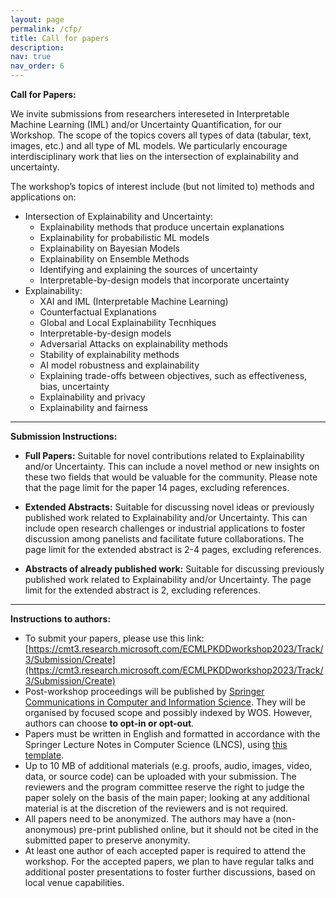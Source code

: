 ```yaml
---
layout: page
permalink: /cfp/
title: Call for papers
description: 
nav: true
nav_order: 6
---
```


**Call for Papers:**

We invite submissions from researchers intereseted in Interpretable Machine Learning (IML) and/or Uncertainty Quantification, for our Workshop. The scope of the topics covers all types of data (tabular, text, images, etc.) and all type of ML models. We particularly encourage interdisciplinary work that lies on the intersection of explainability and uncertainty.

The workshop’s topics of interest include (but not limited to) methods and applications on:

- Intersection of Explainability and Uncertainty:
  - Explainability methods that produce uncertain explanations
  - Explainability for probabilistic ML models
  - Explainability on Bayesian Models
  - Explainability on Ensemble Methods
  - Identifying and explaining the sources of uncertainty
  - Interpretable-by-design models that incorporate uncertainty
- Explainability:
  - XAI and IML (Interpretable Machine Learning)
  - Counterfactual Explanations
  - Global and Local Explainability Tecnhiques
  - Interpretable-by-design models
  - Adversarial Attacks on explainability methods
  - Stability of explainability methods
  - AI model robustness and explainability
  - Explaining trade-offs between objectives, such as effectiveness, bias, uncertainty
  - Explainability and privacy
  - Explainability and fairness

---

**Submission Instructions:**

- **Full Papers:**
Suitable for novel contributions related to Explainability and/or Uncertainty. This can include a novel method or new insights on these two fields that would be valuable for the community. Please note that the page limit for the paper 14 pages, excluding references.

- **Extended Abstracts:**
Suitable for discussing novel ideas or previously published work related to Explainability and/or Uncertainty. This can include open research challenges or industrial applications to foster discussion among panelists and facilitate future collaborations. The page limit for the extended abstract is 2-4 pages, excluding references.

- **Abstracts of already published work:**
Suitable for discussing previously published work related to Explainability and/or Uncertainty. The page limit for the extended abstract is 2, excluding references.

---

**Instructions to authors:**

- To submit your papers, please use this link: [https://cmt3.research.microsoft.com/ECMLPKDDworkshop2023/Track/3/Submission/Create](https://cmt3.research.microsoft.com/ECMLPKDDworkshop2023/Track/3/Submission/Create)
- Post-workshop proceedings will be published by [Springer Communications in Computer and Information Science](https://www.springer.com/series/7899). They will be organised by focused scope and possibly indexed by WOS. However, authors can choose **to opt-in or opt-out**.
- Papers must be written in English and formatted in accordance with the Springer Lecture Notes in Computer Science (LNCS), using [this template](https://resource-cms.springernature.com/springer-cms/rest/v1/content/19238648/data/v6).
- Up to 10 MB of additional materials (e.g. proofs, audio, images, video, data, or source code) can be uploaded with your submission. The reviewers and the program committee reserve the right to judge the paper solely on the basis of the main paper; looking at any additional material is at the discretion of the reviewers and is not required.
- All papers need to be anonymized. The authors may have a (non-anonymous) pre-print published online, but it should not be cited in the submitted paper to preserve anonymity.
- At least one author of each accepted paper is required to attend the workshop. For the accepted papers, we plan to have regular talks and additional poster presentations to foster further discussions, based on local venue capabilities.

